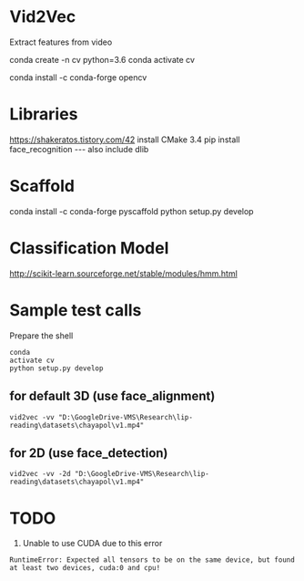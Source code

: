 # Vid2Vec
Extract features from video

conda create -n cv python=3.6
conda activate cv

conda install -c conda-forge opencv

# Libraries
https://shakeratos.tistory.com/42
install CMake 3.4
pip install face_recognition
--- also include dlib

# Scaffold
conda install -c conda-forge pyscaffold
python setup.py develop

# Classification Model
http://scikit-learn.sourceforge.net/stable/modules/hmm.html

# Sample test calls
Prepare the shell
```
conda
activate cv
python setup.py develop
```
## for default 3D (use face_alignment)
```
vid2vec -vv "D:\GoogleDrive-VMS\Research\lip-reading\datasets\chayapol\v1.mp4"
```
## for 2D (use face_detection)
```
vid2vec -vv -2d "D:\GoogleDrive-VMS\Research\lip-reading\datasets\chayapol\v1.mp4"
```

# TODO
1. Unable to use CUDA due to this error
```
RuntimeError: Expected all tensors to be on the same device, but found at least two devices, cuda:0 and cpu!
```
